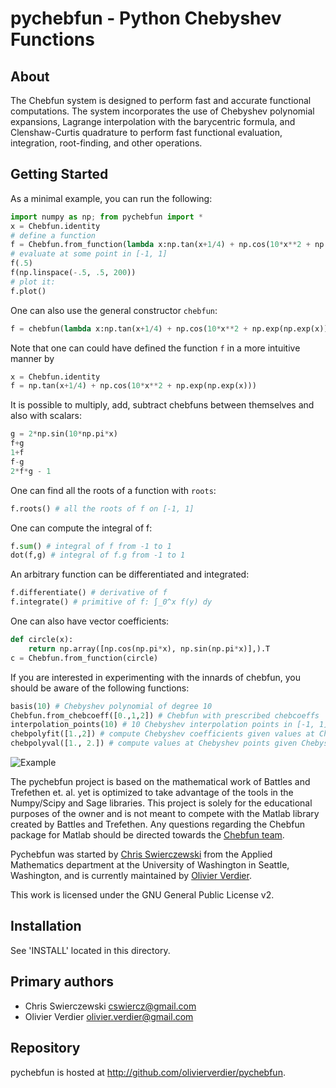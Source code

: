 # pychebfun - Python Chebyshev Functions

## About

The Chebfun system is designed to perform fast and accurate functional computations. The system incorporates the use of Chebyshev polynomial expansions, Lagrange interpolation with the barycentric formula, and Clenshaw-Curtis quadrature to perform fast functional evaluation, integration, root-finding, and other operations.

## Getting Started

As a minimal example, you can run the following:
```python
import numpy as np; from pychebfun import *
x = Chebfun.identity
# define a function
f = Chebfun.from_function(lambda x:np.tan(x+1/4) + np.cos(10*x**2 + np.exp(np.exp(x))))
# evaluate at some point in [-1, 1]
f(.5)
f(np.linspace(-.5, .5, 200))
# plot it:
f.plot()
```

One can also use the general constructor `chebfun`:
```python
f = chebfun(lambda x:np.tan(x+1/4) + np.cos(10*x**2 + np.exp(np.exp(x))))
```

Note that one can could have defined the function `f` in a more intuitive manner by
```python
x = Chebfun.identity
f = np.tan(x+1/4) + np.cos(10*x**2 + np.exp(np.exp(x)))
```

It is possible to multiply, add, subtract chebfuns between themselves and also with scalars:
```python
g = 2*np.sin(10*np.pi*x)
f+g
1+f
f-g
2*f*g - 1
```

One can find all the roots of a function with `roots`:
```python
f.roots() # all the roots of f on [-1, 1]
```

One can compute the integral of f:
```python
f.sum() # integral of f from -1 to 1
dot(f,g) # integral of f.g from -1 to 1
```

An arbitrary function can be differentiated and integrated:
```python
f.differentiate() # derivative of f
f.integrate() # primitive of f: ∫_0^x f(y) dy
```

One can also have vector coefficients:
```python
def circle(x):
	return np.array([np.cos(np.pi*x), np.sin(np.pi*x)],).T
c = Chebfun.from_function(circle)
```

If you are interested in experimenting with the innards of chebfun, you should be aware of the following functions:
```python
basis(10) # Chebyshev polynomial of degree 10
Chebfun.from_chebcoeff([0.,1,2]) # Chebfun with prescribed chebcoeffs
interpolation_points(10) # 10 Chebyshev interpolation points in [-1, 1]
chebpolyfit([1.,2]) # compute Chebyshev coefficients given values at Chebyshev points
chebpolyval([1., 2.]) # compute values at Chebyshev points given Chebyshev coefficients
```

![Example](https://github.com/olivierverdier/pychebfun/raw/master/example.png)

The pychebfun project is based on the mathematical work of Battles and Trefethen et. al. yet is optimized to take advantage of the tools in the Numpy/Scipy and Sage libraries. This project is solely for the educational purposes of the owner and is not meant to compete with the Matlab library created by Battles and Trefethen. Any questions regarding the Chebfun package for Matlab should be directed towards the [Chebfun team][2].

Pychebfun was started by [Chris Swierczewski][3] from the Applied Mathematics department at the University of Washington in Seattle, Washington, and is currently maintained by [Olivier Verdier][1].


This work is licensed under the GNU General Public 
License v2.



## Installation

See 'INSTALL' located in this directory.



## Primary authors

 * Chris Swierczewski <cswiercz@gmail.com>
 * Olivier Verdier <olivier.verdier@gmail.com>


## Repository

pychebfun is hosted at http://github.com/olivierverdier/pychebfun. 

[1]: https://github.com/olivierverdier
[2]: http://www2.maths.ox.ac.uk/chebfun/
[3]:  mailto:cswiercz@amath.washington.edu

